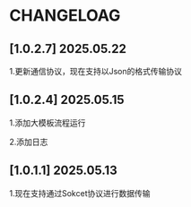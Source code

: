 # CHANGELOAG

## [1.0.2.7] 2025.05.22

1.更新通信协议，现在支持以Json的格式传输协议

## [1.0.2.4] 2025.05.15

1.添加大模板流程运行

2.添加日志

## [1.0.1.1] 2025.05.13

1.现在支持通过Sokcet协议进行数据传输